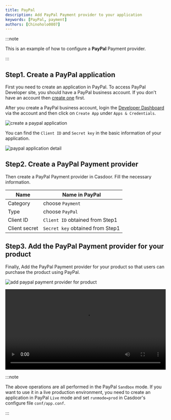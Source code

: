 ```yaml
---
title: PayPal
description: Add PayPal Payment provider to your application
keywords: [PayPal, payment]
authors: [Chinoholo0807]
---
```


:::note

This is an example of how to configure a **PayPal** Payment provider.

:::

## Step1. Create a PayPal application

First you need to create an application in PayPal.
To access PayPal Developer site, you should have a PayPal business account.
If you don't have an account then [create one](https://www.paypal.com/in/webapps/mpp/account-selection?pros=2) first.

After you create a PayPal business account, login the [Developer Dashboard](https://developer.paypal.com/dashboard/applications/sandbox) via the account and then click on `Create App` under `Apps & Credentials`.

![create a paypal application](/img/providers/payment/paypal_create_app.png)

You can find the `Client ID` and `Secret key` in the basic information of your application.

![paypal application detail](/img/providers/payment/paypal_app_detail.png)

## Step2. Create a PayPal Payment provider

Then create a PayPal Payment provider in Casdoor. Fill the necessary information.

|    Name       |   Name in PayPal |
|      ----     |   ----          |  
|Category       |   choose `Payment`                     |
|Type           |   choose `PayPal`                      |
|Client ID      |   `Client ID` obtained from Step1      |
|Client secret  |   `Secret key` obtained from Step1     |

## Step3. Add the PayPal Payment provider for your product

Finally, Add the PayPal Payment provider for your product so that users can purchase the product using PayPal.

![add paypal payment provider for product](/img/providers/payment/paypal_product.png)

<video src="/video/provider/payment/use_paypal_as_payment_provider.mp4" controls="controls" width="100%"></video>

:::note

The above operations are all performed in the PayPal `Sandbox` mode.
If you want to use it in a live production environment, you need to create an application in PayPal `Live` mode and set `runmode=prod` in Casdoor's configure file `conf/app.conf`.

:::
